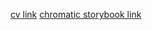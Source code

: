 [cv link](https://cv-murex-sigma.vercel.app/)
[chromatic storybook link](https://65f1cf3d6f9c7814a1377593-jssfeidedm.chromatic.com/)